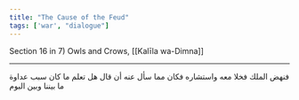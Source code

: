 ```yaml
---
title: "The Cause of the Feud"
tags: ['war', "dialogue"]
---
```


 Section 16 in 7) Owls and Crows, [[Kalīla wa-Dimna]]

---
فنهض الملك فخلا معه واستشاره فكان مما سأل عنه أن قال هل تعلم ما كان سبب عداوة ما بيننا وبين البوم
